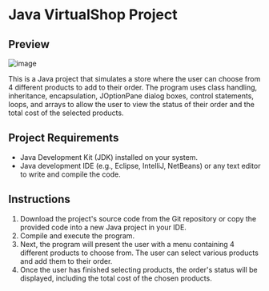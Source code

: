 # Java VirtualShop Project

## Preview 
![image](https://github.com/Yohalprz98/VirtualShop/assets/97195731/c57a524d-5e1e-4286-920d-08a749f22ac0)


This is a Java project that simulates a store where the user can choose from 4 different products to add to their order. The program uses class handling, inheritance, encapsulation, JOptionPane dialog boxes, control statements, loops, and arrays to allow the user to view the status of their order and the total cost of the selected products.

## Project Requirements

- Java Development Kit (JDK) installed on your system.
- Java development IDE (e.g., Eclipse, IntelliJ, NetBeans) or any text editor to write and compile the code.

## Instructions

1. Download the project's source code from the Git repository or copy the provided code into a new Java project in your IDE.
2. Compile and execute the program.
3. Next, the program will present the user with a menu containing 4 different products to choose from. The user can select various products and add them to their order.
4. Once the user has finished selecting products, the order's status will be displayed, including the total cost of the chosen products.
